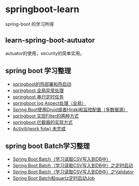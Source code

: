 # springboot-learn
spring-boot 的学习所得


## learn-spring-boot-autuator 

autuator的使用，security的简单实用。


## spring boot 学习整理
* [springboot的热部署和热启动](https://github.com/yueheng-li/springboot-learn/wiki/springboot%E7%9A%84%E7%83%AD%E9%83%A8%E7%BD%B2%E5%92%8C%E7%83%AD%E5%90%AF%E5%8A%A8)
* [springboot 全局异常处理](https://github.com/yueheng-li/springboot-learn/wiki/springboot-%E5%85%A8%E5%B1%80%E5%BC%82%E5%B8%B8%E5%A4%84%E7%90%86)
* [springboot 串行定时任务](https://github.com/yueheng-li/springboot-learn/wiki/springboot-%E4%B8%B2%E8%A1%8C%E5%AE%9A%E6%97%B6%E4%BB%BB%E5%8A%A1)
* [springboot log Aspect处理（全局）](https://github.com/yueheng-li/springboot-learn/wiki/springboot-log-Aspect%E5%A4%84%E7%90%86)
* [Spring Boot使用Druid或者Hiraki和监控配置（多数据源）](https://github.com/yueheng-li/springboot-learn/wiki/Spring-Boot%E4%BD%BF%E7%94%A8Druid%E6%88%96%E8%80%85Hiraki%E5%92%8C%E7%9B%91%E6%8E%A7%E9%85%8D%E7%BD%AE%EF%BC%88%E5%A4%9A%E6%95%B0%E6%8D%AE%E6%BA%90%EF%BC%89)
* [springboot 实现Filter的两种方式](https://github.com/yueheng-li/springboot-learn/wiki/springboot-%E5%AE%9E%E7%8E%B0Filter%E7%9A%84%E4%B8%A4%E7%A7%8D%E6%96%B9%E5%BC%8F)
* [springboot 拦截器的实现方式](https://github.com/yueheng-li/springboot-learn/wiki/springboot-%E6%8B%A6%E6%88%AA%E5%99%A8%E7%9A%84%E5%AE%9E%E7%8E%B0%E6%96%B9%E5%BC%8F)
* [Activiti(work folw) 未完成](https://github.com/yueheng-li/springboot-learn/wiki/Activiti(work-folw))


## spring boot Batch学习整理
* [Spring Boot Batch（学习读取CSV写入到DB中）](https://github.com/yueheng-li/springboot-learn/wiki/Spring-Boot-Batch%EF%BC%88%E5%AD%A6%E4%B9%A0%E8%AF%BB%E5%8F%96CSV%E5%86%99%E5%85%A5%E5%88%B0DB%E4%B8%AD%EF%BC%89)
* [Spring Boot Batch（学习读取CSV写入到DB中）之定时启动](https://github.com/yueheng-li/springboot-learn/wiki/Spring-Boot-Batch%EF%BC%88%E5%AD%A6%E4%B9%A0%E8%AF%BB%E5%8F%96CSV%E5%86%99%E5%85%A5%E5%88%B0DB%E4%B8%AD%EF%BC%89%E4%B9%8B%E5%AE%9A%E6%97%B6%E5%90%AF%E5%8A%A8)
* [Spring Boot Batch（学习读取CSV写入到DB中）之Validator](https://github.com/yueheng-li/springboot-learn/wiki/Spring-Boot-Batch%EF%BC%88%E5%AD%A6%E4%B9%A0%E8%AF%BB%E5%8F%96CSV%E5%86%99%E5%85%A5%E5%88%B0DB%E4%B8%AD%EF%BC%89%E4%B9%8BValidator)
* [Spring Boot Batch和quartz定时启动Job](https://github.com/yueheng-li/springboot-learn/tree/master/batch/springbatch-quartz2)
